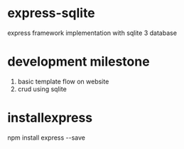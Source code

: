 # express-sqlite
express framework implementation with sqlite 3 database

# development milestone
1. basic template flow on website
2. crud using sqlite

# installexpress
npm install express --save


